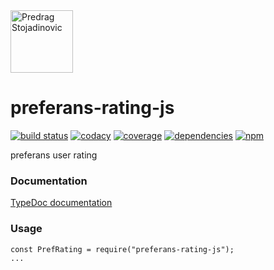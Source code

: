 <a href="http://stojadinovic.net">
  <img alt="Predrag Stojadinovic" src="https://en.stojadinovic.net/assets/images/logo-128x128-88.jpg" width="100">
</a>

# preferans-rating-js
[![build status](https://img.shields.io/travis/cope/preferans-rating-js.svg?branch=master)](https://travis-ci.org/cope/preferans-rating-js)
[![codacy](https://img.shields.io/codacy/grade/1877e4f84716402888fd97bd6c881d0f.svg)](https://www.codacy.com/project/cope/preferans-rating-js/dashboard)
[![coverage](https://img.shields.io/coveralls/github/cope/preferans-rating-js/master.svg)](https://coveralls.io/github/cope/preferans-rating-js?branch=master)
[![dependencies](https://david-dm.org/cope/preferans-rating-js.svg)](https://www.npmjs.com/package/preferans-rating-js)
[![npm](https://img.shields.io/npm/dt/preferans-rating-js.svg)](https://www.npmjs.com/package/preferans-rating-js)

preferans user rating

### Documentation

[TypeDoc documentation](https://prefko.github.io/preferans-rating-js/docs/)

### Usage

    const PrefRating = require("preferans-rating-js");
    ...
